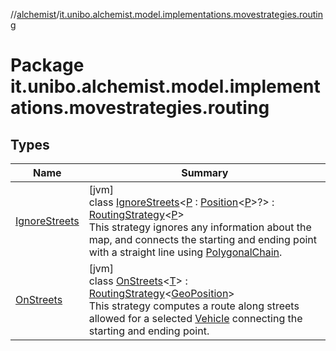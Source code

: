 //[alchemist](../../index.md)/[it.unibo.alchemist.model.implementations.movestrategies.routing](index.md)

# Package it.unibo.alchemist.model.implementations.movestrategies.routing

## Types

| Name | Summary |
|---|---|
| [IgnoreStreets](-ignore-streets/index.md) | [jvm]<br>class [IgnoreStreets](-ignore-streets/index.md)<[P](-ignore-streets/index.md) : [Position](../it.unibo.alchemist.model.interfaces/-position/index.md)<[P](../it.unibo.alchemist.loader.deployments/-deployment/index.md)>?> : [RoutingStrategy](../it.unibo.alchemist.model.interfaces.movestrategies/-routing-strategy/index.md)<[P](../it.unibo.alchemist.loader.deployments/-deployment/index.md)> <br>This strategy ignores any information about the map, and connects the starting and ending point with a straight line using [PolygonalChain](../it.unibo.alchemist.model.implementations.routes/-polygonal-chain/index.md). |
| [OnStreets](-on-streets/index.md) | [jvm]<br>class [OnStreets](-on-streets/index.md)<[T](-on-streets/index.md)> : [RoutingStrategy](../it.unibo.alchemist.model.interfaces.movestrategies/-routing-strategy/index.md)<[GeoPosition](../it.unibo.alchemist.model.interfaces/-geo-position/index.md)> <br>This strategy computes a route along streets allowed for a selected [Vehicle](../it.unibo.alchemist.model.interfaces/-vehicle/index.md) connecting the starting and ending point. |
